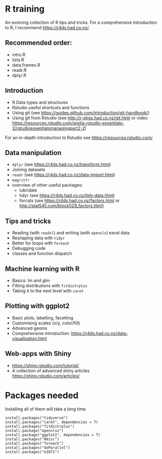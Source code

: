 # R training

An evolving collection of R tips and tricks. For a comprehensive introduction to R, I recommend https://r4ds.had.co.nz/.

## Recommended order:

* intro.R
* lists.R
* data.frames.R
* readr.R
* dplyr.R

## Introduction 

- R Data types and structures
- Rstudio useful shortcuts and functions
- Using git (see https://guides.github.com/introduction/git-handbook/)
- Using git from Rstudio (see http://r-pkgs.had.co.nz/git.html or video https://resources.rstudio.com/wistia-rstudio-essentials-2/rstudioessentialsmanagingpart2-2)

For an in-depth introduction to Rstudio see https://resources.rstudio.com/


## Data manipulation

- `dplyr` (see https://r4ds.had.co.nz/transform.html)
- Joining datasets
- `readr` (see https://r4ds.had.co.nz/data-import.html)
- `magrittr`
- overview of other useful packages:
    * lubridate
    * tidyr (see https://r4ds.had.co.nz/tidy-data.html)
    * forcats (see https://r4ds.had.co.nz/factors.html or http://stat545.com/block029_factors.html)

## Tips and tricks

- Reading (with `readxl`) and writing (with `openxls`) excel data
- Reshaping data with `tidyr`
- Better for loops with `foreach`
- Debugging code
- classes and function dispatch

## Machine learning with R

- Basics: lm and glm
- Fitting distributions with `fitdistrplus`
- Taking it to the next level with `caret`

## Plotting with ggplot2
- Basic plots, labelling, facetting
- Customising scales (x/y, color/fill)
- Advanced geoms
- Comprehensive introduction: https://r4ds.had.co.nz/data-visualisation.html

## Web-apps with Shiny

- https://shiny.rstudio.com/tutorial/
- A collection of advanced shiny articles https://shiny.rstudio.com/articles/

# Packages needed

Installing all of them will take a long time.

```
install.packages("tidyverse")
install.packages("caret", dependencies = T)
install.packages("fitdistrplus")
install.package("openxlsx")
install.package("ggplot2", dependencies = T)
install.packages("Hmisc")
install.packages("foreach")
install.packages("doParallel")
install.packages("e1071")
```
